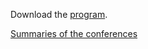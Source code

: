 Download the [program](https://www.univ-brest.fr/digitalAssets/86/86390_Programme-A5.pdf).

[Summaries of the conferences](https://www.univ-brest.fr/digitalAssets/87/87636_Re--sume--s.pdf)
